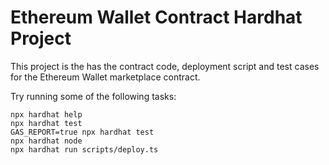 # Ethereum Wallet Contract Hardhat Project

This project is the has the contract code, deployment script and test cases for the Ethereum Wallet marketplace contract.

Try running some of the following tasks:

```shell
npx hardhat help
npx hardhat test
GAS_REPORT=true npx hardhat test
npx hardhat node
npx hardhat run scripts/deploy.ts
```
